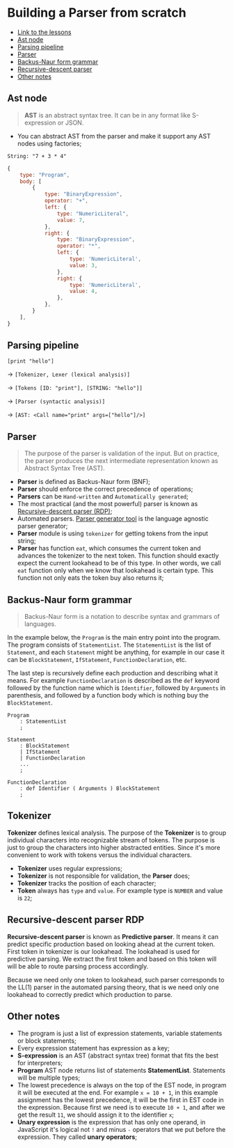 # Building a Parser from scratch

- [Link to the lessons](https://www.udemy.com/course/parser-from-scratch)
- [Ast node](#ast-node)
- [Parsing pipeline](#parsing-pipeline)
- [Parser](#parser)
- [Backus-Naur form grammar](#backus-naur-form-grammar)
- [Recursive-descent parser](#recursive-descent-parser-rdp)
- [Other notes](#other-notes)

## Ast node

> **AST** is an abstract syntax tree. It can be in any format like S-expression or JSON.

- You can abstract AST from the parser and make it support any AST nodes using factories;

```
String: "7 + 3 * 4"
```

```js
{
    type: "Program",
    body: [
        {
            type: "BinaryExpression",
            operator: "+",
            left: {
                type: "NumericLiteral",
                value: 7,
            },
            right: {
                type: "BinaryExpression",
                operator: "*",
                left: {
                    type: 'NumericLiteral',
                    value: 3,
                },
                right: {
                    type: 'NumericLiteral',
                    value: 4,
                },
            },
        }
    ],
}
```

## Parsing pipeline

`[print "hello"]`

-> `[Tokenizer, Lexer (lexical analysis)]`

-> `[Tokens [ID: "print"], [STRING: "hello"]]`

-> `[Parser (syntactic analysis)]`

-> `[AST: <Call name="print" args=["hello"]/>]`

## Parser

> The purpose of the parser is validation of the input. But on practice, the parser produces the next intermediate representation known as Abstract Syntax Tree (AST).

- **Parser** is defined as Backus-Naur form (BNF);
- **Parser** should enforce the correct precedence of operations;
- **Parsers** can be `Hand-written` and `Automatically generated`;
- The most practical (and the most powerful) parser is known as [Recursive-descent parser (RDP)](#recursive-descent-parser-rdp);
- Automated parsers. [Parser generator tool](https://github.com/dmitrysoshnikov/syntax) is the language agnostic parser generator;
- **Parser** module is using `tokenizer` for getting tokens from the input string;
- **Parser** has function `eat`, which consumes the current token and advances the tokenizer to the next token. This function should exactly expect the current lookahead to be of this type. In other words, we call `eat` function only when we know that lookahead is certain type. This function not only eats the token buy also returns it;

## Backus-Naur form grammar

> Backus-Naur form is a notation to describe syntax and grammars of languages.

In the example below, the `Program` is the main entry point into the program. The program consists of `StatementList`. The `StatementList` is the list of `Statement`, and each `Statement` might be anything, for example in our case it can be `BlockStatement`, `IfStatement`, `FunctionDeclaration`, etc.

The last step is recursively define each production and describing what it means. For example `FunctionDeclaration` is described as the `def` keyword followed by the function name which is `Identifier`, followed by `Arguments` in parenthesis, and followed by a function body which is nothing buy the `BlockStatement`.

```
Program
    : StatementList
    ;

Statement
    : BlockStatement
    | IfStatement
    | FunctionDeclaration
    ...
    ;

FunctionDeclaration
    : def Identifier ( Arguments ) BlockStatement
    ;
```

## Tokenizer

**Tokenizer** defines lexical analysis. The purpose of the **Tokenizer** is to group individual characters into recognizable stream of tokens. The purpose is just to group the characters into higher abstracted entities. Since it's more convenient to work with tokens versus the individual characters.

- **Tokenizer** uses regular expressions;
- **Tokenizer** is not responsible for validation, the **Parser** does;
- **Tokenizer** tracks the position of each character;
- **Token** always has `type` and `value`. For example type is `NUMBER` and value is `22`;

## Recursive-descent parser RDP

**Recursive-descent parser** is known as **Predictive parser**. It means it can predict specific production based on looking ahead at the current token. First token in tokenizer is our lookahead. The lookahead is used for predictive parsing. We extract the first token and based on this token will will be able to route parsing process accordingly.

Because we need only one token to lookahead, such parser corresponds to the LL(1) parser in the automated parsing theory, that is we need only one lookahead to correctly predict which production to parse.

## Other notes

- The program is just a list of expression statements, variable statements or block statements;
- Every expression statement has expression as a key;
- **S-expression** is an AST (abstract syntax tree) format that fits the best for interpreters;
- **Program** AST node returns list of statements **StatementList**. Statements will be multiple types;
- The lowest precedence is always on the top of the EST node, in program it will be executed at the end. For example `x = 10 + 1`, in this example assignment has the lowest precedence, it will be the first in EST code in the expression. Because first we need is to execute `10 + 1`, and after we get the result `11`, we should assign it to the identifier `x`;
- **Unary expression** is the expression that has only one operand, in JavaScript it's logical not `!` and minus `-` operators that we put before the expression. They called **unary operators**;